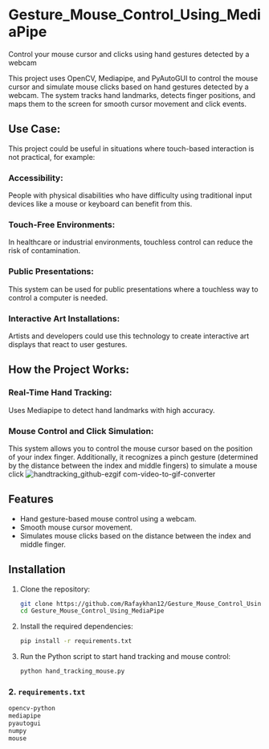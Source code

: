 # Gesture_Mouse_Control_Using_MediaPipe
Control your mouse cursor and clicks using hand gestures detected by a webcam

This project uses OpenCV, Mediapipe, and PyAutoGUI to control the mouse cursor and simulate mouse clicks based on hand gestures detected by a webcam. The system tracks hand landmarks, detects finger positions, and maps them to the screen for smooth cursor movement and click events.


## Use Case:
This project could be useful in situations where touch-based interaction is not practical, for example:

### Accessibility: 
People with physical disabilities who have difficulty using traditional input devices like a mouse or keyboard can benefit from this.
### Touch-Free Environments: 
In healthcare or industrial environments, touchless control can reduce the risk of contamination.
### Public Presentations: 
This system can be used for public presentations where a touchless way to control a computer is needed.
### Interactive Art Installations: 
Artists and developers could use this technology to create interactive art displays that react to user gestures.

## How the Project Works:
### Real-Time Hand Tracking: 
Uses Mediapipe to detect hand landmarks with high accuracy.
### Mouse Control and Click Simulation:
This system allows you to control the mouse cursor based on the position of your index finger. Additionally, it recognizes a pinch gesture (determined by the distance between the index and middle fingers) to simulate a mouse click
![handtracking_github-ezgif com-video-to-gif-converter](https://github.com/user-attachments/assets/b4c604c6-4fd6-47ad-b826-ab68f685887b)
## Features
- Hand gesture-based mouse control using a webcam.
- Smooth mouse cursor movement.
- Simulates mouse clicks based on the distance between the index and middle finger.


## Installation
1. Clone the repository:
   ```bash
   git clone https://github.com/Rafaykhan12/Gesture_Mouse_Control_Using_MediaPipe.git
   cd Gesture_Mouse_Control_Using_MediaPipe
2. Install the required dependencies:
   ```bash
   pip install -r requirements.txt
3. Run the Python script to start hand tracking and mouse control:
   ```bash
   python hand_tracking_mouse.py
### 2. `requirements.txt`
```txt
opencv-python
mediapipe
pyautogui
numpy
mouse
